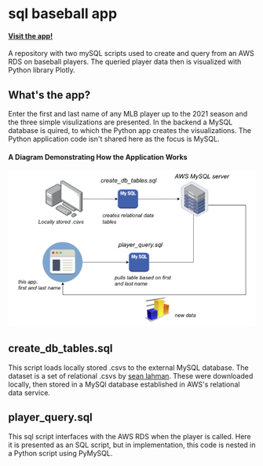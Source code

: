 

# sql baseball app
#### [Visit the app!](https://my-bb-app.herokuapp.com/)

A repository with two mySQL scripts used to create and query from an AWS RDS on baseball players. The queried player data then is visualized with Python library Plotly.

## What's the app?

Enter the first and last name of any MLB player up to the 2021 season and the three simple visulizations are presented. In the backend a MySQL database is quired, to which the Python app creates the visualizations. The Python application code isn't shared here as the focus is MySQL.

#### A Diagram Demonstrating How the Application Works

![A Diagram Demonstrating How the Application Works](https://github.com/ethanjones-git/sql_baseball/blob/main/image/diagram.png?raw=true 'Diagram')


## create_db_tables.sql

This script loads locally stored .csvs to the external MySQL database. The dataset is a set of relational .csvs by [sean lahman](https://www.seanlahman.com/baseball-archive/statistics/). These were downloaded locally, then stored in a MySQl database established in AWS's relational data service.

## player_query.sql

This sql script interfaces with the AWS RDS when the player is called. Here it is presented as an SQL script, but in implementation, this code is nested in a Python script using PyMySQL. 

